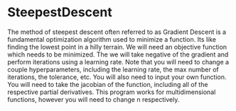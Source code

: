 # SteepestDescent
The method of steepest descent often referred to as Gradient Descent is a fundamental optimization algorithm used to minimize a function. Its like finding the lowest point in a hilly terrain. We will need an objective function which needs to be minimized. The we will take negative of the gradient and perform iterations using a learning rate. 
Note that you will need to change a couple hyperparameters, including the learning rate, the max number of iterations, the tolerance, etc. 
You will also need to input your own function. You will need to take the jacobian of the function, including all of the respective partial derivatives. 
This program works for multidimensional functions, however you will need to change n respectively. 

